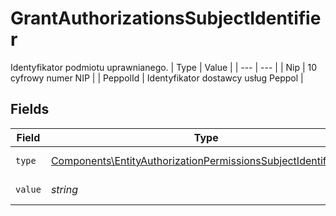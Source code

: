 # GrantAuthorizationsSubjectIdentifier

Identyfikator podmiotu uprawnianego.
| Type | Value |
| --- | --- |
| Nip | 10 cyfrowy numer NIP |
| PeppolId | Identyfikator dostawcy usług Peppol |


## Fields

| Field                                                                                                                                            | Type                                                                                                                                             | Required                                                                                                                                         | Description                                                                                                                                      |
| ------------------------------------------------------------------------------------------------------------------------------------------------ | ------------------------------------------------------------------------------------------------------------------------------------------------ | ------------------------------------------------------------------------------------------------------------------------------------------------ | ------------------------------------------------------------------------------------------------------------------------------------------------ |
| `type`                                                                                                                                           | [Components\EntityAuthorizationPermissionsSubjectIdentifierType](../../Models/Components/EntityAuthorizationPermissionsSubjectIdentifierType.md) | :heavy_check_mark:                                                                                                                               | Typ identyfikatora.                                                                                                                              |
| `value`                                                                                                                                          | *string*                                                                                                                                         | :heavy_check_mark:                                                                                                                               | Wartość identyfikatora.                                                                                                                          |
